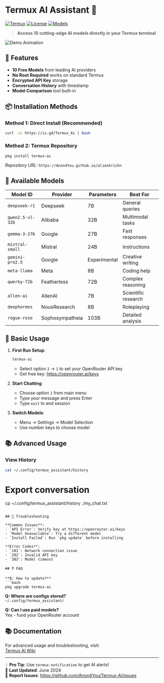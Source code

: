 # Termux AI Assistant 🤖

[![Termux](https://img.shields.io/badge/Termux-Compatible-brightgreen)](https://termux.com)
[![License](https://img.shields.io/badge/License-MIT-blue)](LICENSE)
[![Models](https://img.shields.io/badge/Models-10_free-orange)](https://openrouter.ai)

> **Access 10 cutting-edge AI models directly in your Termux terminal**

![Demo Animation](assets/demo.gif)

## 🌟 Features
- **10 Free Models** from leading AI providers
- **No Root Required** works on standard Termux
- **Encrypted API Key** storage
- **Conversation History** with timestamp
- **Model Comparison** tool built-in

## 📦 Installation Methods

### Method 1: Direct Install (Recommended)
```bash
curl -sL https://is.gd/Termux_Ai | bash
```

### Method 2: Termux Repository
```bash
pkg install termux-ai
```

*Repository URL:* `https://Anon4You.github.io/alienkrishn`

## 🧠 Available Models

| Model ID | Provider | Parameters | Best For |
|----------|----------|------------|----------|
| `deepseek-r1` | Deepseek | 7B | General queries |
| `qwen2.5-vl-32b` | Alibaba | 32B | Multimodal tasks |
| `gemma-3-27b` | Google | 27B | Fast responses |
| `mistral-small` | Mistral | 24B | Instructions |
| `gemini-pro2.5` | Google | Experimental | Creative writing |
| `meta-llama` | Meta | 8B | Coding help |
| `qwerky-72b` | Featherless | 72B | Complex reasoning |
| `allen-ai` | AllenAI | 7B | Scientific research |
| `deephermes` | NousResearch | 8B | Roleplaying |
| `rogue-rose` | Sophosympatheia | 103B | Detailed analysis |

## 🚀 Basic Usage

1. **First Run Setup**:
   ```bash
   termux-ai
   ```
   - Select option `2` → `1` to set your OpenRouter API key
   - Get free key: https://openrouter.ai/keys

2. **Start Chatting**:
   - Choose option `1` from main menu
   - Type your message and press Enter
   - Type `exit` to end session

3. **Switch Models**:
   - Menu → Settings → Model Selection
   - Use number keys to choose model

## 📚 Advanced Usage

### View History
```bash
cat ~/.config/termux_assistant/history
```

# Export conversation
cp ~/.config/termux_assistant/history ./my_chat.txt
```

## 🔧 Troubleshooting

**Common Issues**:
- `API Error`: Verify key at https://openrouter.ai/keys
- `Model Unavailable`: Try a different model
- `Install Failed`: Run `pkg update` before installing

**Error Codes**:
- `101`: Network connection issue
- `202`: Invalid API key
- `303`: Model timeout

## ❓ FAQ

**Q: How to update?**  
```bash
pkg upgrade termux-ai
```

**Q: Where are configs stored?**  
`~/.config/termux_assistant/`

**Q: Can I use paid models?**  
Yes - fund your OpenRouter account

## 📚 Documentation

For advanced usage and troubleshooting, visit:  
[Termux AI Wiki](https://github.com/Anon4You/Termux-Ai/wiki)

---

💡 **Pro Tip**: Use `termux-notification` to get AI alerts!  
📆 **Last Updated**: June 2024  
🐛 **Report Issues**: https://github.com/Anon4You/Termux-Ai/issues